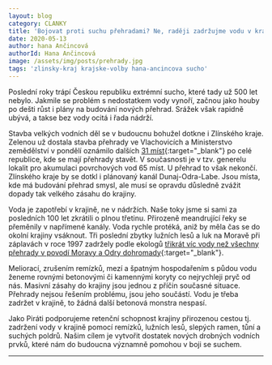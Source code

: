 ```yaml
---
layout: blog
category: CLANKY
title: 'Bojovat proti suchu přehradami? Ne, raději zadržujme vodu v krajině, říká v komentáři Hana Ančincová'
date: 2020-05-13
author: hana Ančincová
authorId: Hana Ančincová
image: /assets/img/posts/prehrady.jpg
tags: 'zlinsky-kraj krajske-volby hana-ancincova sucho'
---
```

Poslední roky trápí Českou republiku extrémní sucho, které tady už 500 let nebylo. Jakmile se problém s nedostatkem vody vynoří, začnou jako houby po dešti růst i plány na budování nových přehrad. Srážek však rapidně ubývá, a takse  bez vody ocitá i řada nádrží.

Stavba velkých vodních děl se v budoucnu bohužel dotkne i Zlínského kraje.  Zelenou už dostala stavba přehrady ve Vlachovicích a Ministerstvo zemědělství v pondělí oznámilo dalších [31 míst](https://www.idnes.cz/ekonomika/domaci/toman-sucho-voda-nadrze.A200511_100244_ekonomika_ven/foto/VEN834c00_mapa1.PNG){:target="_blank"} po celé republice, kde se mají přehrady stavět. V současnosti je v tzv. generelu lokalit pro akumulaci povrchových vod 65 míst. U přehrad to však nekončí. Zlínského kraje by se dotkl i plánovaný kanál Dunaj-Odra-Labe. Jsou místa, kde má budování přehrad smysl, ale musí se opravdu důsledně zvážit dopady tak velkého zásahu do krajiny. 

Voda je zapotřebí v krajině, ne v nádržích. Naše toky jsme si sami za posledních 100 let zkrátili o plnou třetinu. Přirozeně meandrující řeky se přeměnily v napřímené kanály. Voda rychle protéká, aniž by měla čas se do okolní krajiny vsáknout. Tři poslední zbytky lužních lesů a luk na Moravě při záplavách v roce 1997 zadržely podle ekologů [třikrát víc vody než všechny přehrady v povodí Moravy a Odry dohromady](https://ekolist.cz/cz/publicistika/priroda/letosni-rok-ukazal-ze-prehrady-a-rybniky-jako-ochrana-pred-suchem-nefunguji){:target="_blank"}.

Meliorací, zrušením remízků, mezí a špatným hospodařením s půdou vodu ženeme rovnými betonovými či kamennými koryty co nejrychleji pryč od nás. Masivní zásahy do krajiny jsou jednou z příčin současné situace. Přehrady nejsou řešením problému, jsou jeho součástí. Vodu je třeba zadržet v krajině, to žádná další betonová monstra nespasí.

Jako Piráti podporujeme retenční schopnost krajiny přirozenou cestou tj. zadržení vody v krajině pomocí remízků, lužních lesů, slepých ramen, tůní a suchých poldrů. Našim cílem je vytvořit dostatek nových drobných vodních prvků, které nám do budoucna významně pomohou v boji se suchem. 

---
